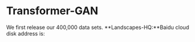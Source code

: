 # Transformer-GAN
We first release our 400,000 data sets.
**Landscapes-HQ:**Baidu cloud disk address is:
